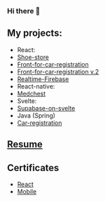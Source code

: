 ### Hi there 👋

## My projects:
- React:
 - [Shoe-store](https://github.com/DukeKunYura/shoe-store)
 - [Front-for-car-registration](https://github.com/DukeKunYura/front-for-car-registration)
 - [Front-for-car-registration v.2](https://github.com/DukeKunYura/alternative-front-for-car-registration)
 - [Realtime-Firebase](https://github.com/DukeKunYura/Realtime-Firebase-test)
- React-native:
 - [Medchest](https://github.com/DukeKunYura/medchest)
- Svelte:
 - [Supabase-on-svelte](https://github.com/DukeKunYura/supabase-on-svelte)
- Java (Spring)
 - [Car-registration](https://github.com/DukeKunYura/car-registration)

## [Resume](https://docs.google.com/document/d/10pmx0uzSJIh7g_0i4EY0EPldpKrb-FgEjGOQbz3mLRE/edit?usp=sharing)

## Certificates
 - [React](https://github.com/DukeKunYura/dukekunyura/blob/main/certificate-react.pdf)
 - [Mobile](https://github.com/DukeKunYura/dukekunyura/blob/main/certificate-mobile.pdf)

<!--
**DukeKunYura/dukekunyura** is a ✨ _special_ ✨ repository because its `README.md` (this file) appears on your GitHub profile.

Here are some ideas to get you started:

- 🔭 I’m currently working on ...
- 🌱 I’m currently learning ...
- 👯 I’m looking to collaborate on ...
- 🤔 I’m looking for help with ...
- 💬 Ask me about ...
- 📫 How to reach me: ...
- 😄 Pronouns: ...
- ⚡ Fun fact: ...
-->
